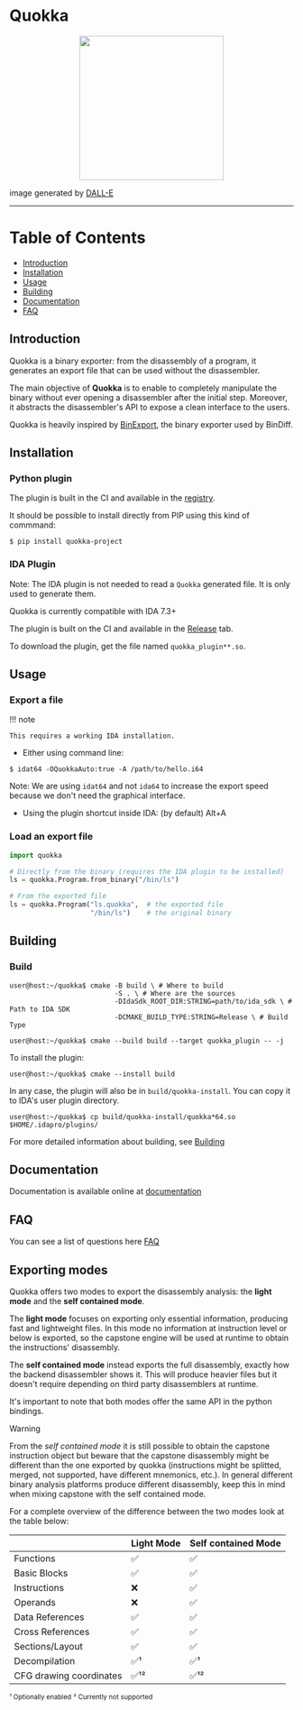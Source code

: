 # Quokka

<p align="center">
	<img src="https://raw.githubusercontent.com/quarkslab/quokka/main/docs/img/logo.png"  width="256" height="256">
</p>

image generated by [DALL-E](https://labs.openai.com/s/3k4LtWP564OYrVCIeoGmefMB)


---

Table of Contents
=================

* [Introduction](#introduction)
* [Installation](#installation)
* [Usage](#usage)
* [Building](#building)
* [Documentation](#documentation)
* [FAQ](#faq)

## Introduction

Quokka is a binary exporter: from the disassembly of a program, it generates
an export file that can be used without the disassembler.

The main objective of **Quokka** is to enable to completely manipulate the
binary without ever opening a disassembler after the initial step. Moreover, it
abstracts the disassembler's API to expose a clean interface to the users.

Quokka is heavily inspired by [BinExport](https://github.com/google/binexport),
the binary exporter used by BinDiff.

## Installation

### Python plugin

The plugin is built in the CI and available in the
[registry](https://github.com/quarkslab/quokka/packages).

It should be possible to install directly from PIP using this kind of commmand:

```commandline
$ pip install quokka-project
```

### IDA Plugin

Note: The IDA plugin is not needed to read a `Quokka` generated file. It is
only used to generate them.

Quokka is currently compatible with IDA 7.3+

The plugin is built on the CI and available in the
[Release](https://github.com/quarkslab/quokka/releases/new) tab.

To download the plugin, get the file named `quokka_plugin**.so`.

## Usage

### Export a file

!!! note

    This requires a working IDA installation.


- Either using command line:
```commandline
$ idat64 -OQuokkaAuto:true -A /path/to/hello.i64
```

Note: We are using `idat64` and not `ida64` to increase the export speed
because we don't need the graphical interface.

- Using the plugin shortcut inside IDA: (by default) Alt+A

### Load an export file

```python
import quokka

# Directly from the binary (requires the IDA plugin to be installed)
ls = quokka.Program.from_binary("/bin/ls")

# From the exported file
ls = quokka.Program("ls.quokka",  # the exported file 
                    "/bin/ls")    # the original binary
```

## Building

### Build

```console
user@host:~/quokka$ cmake -B build \ # Where to build
                          -S . \ # Where are the sources
                          -DIdaSdk_ROOT_DIR:STRING=path/to/ida_sdk \ # Path to IDA SDK 
                          -DCMAKE_BUILD_TYPE:STRING=Release \ # Build Type

user@host:~/quokka$ cmake --build build --target quokka_plugin -- -j
```

To install the plugin:

```console
user@host:~/quokka$ cmake --install build
```

In any case, the plugin will also be in `build/quokka-install`. You can
copy it to IDA's user plugin directory.

```console
user@host:~/quokka$ cp build/quokka-install/quokka*64.so $HOME/.idapro/plugins/
```

For more detailed information about building, see [Building](docs/installation.md#ida-plugin)

## Documentation
Documentation is available online at
[documentation](https://quarkslab.github.io/quokka/)

## FAQ
You can see a list of questions here [FAQ](docs/FAQ.md)

## Exporting modes

Quokka offers two modes to export the disassembly analysis: the **light mode** and the **self contained mode**.

The **light mode** focuses on exporting only essential information, producing fast and lightweight files. In this mode no information at instruction level or below is exported, so the capstone engine will be used at runtime to obtain the instructions' disassembly.

The **self contained mode** instead exports the full disassembly, exactly how the backend disassembler shows it. This will produce heavier files but it doesn't require depending on third party disassemblers at runtime.

It's important to note that both modes offer the same API in the python bindings.

> [!WARNING]
> From the *self contained mode* it is still possible to obtain the capstone instruction object
> but beware that the capstone disassembly might be different than the one exported by quokka
> (instructions might be splitted, merged, not supported, have different mnemonics, etc.).
> In general different binary analysis platforms produce different disassembly, keep this in mind
> when mixing capstone with the self contained mode.

For a complete overview of the difference between the two modes look at the table below:

|  | Light Mode | Self contained Mode |
| -------- | -------- | -------- |
| Functions | ✅ | ✅ |
| Basic Blocks | ✅ | ✅ |
| Instructions | ❌ | ✅ |
| Operands | ❌ | ✅ |
| Data References | ✅ | ✅ |
| Cross References | ✅ | ✅ |
| Sections/Layout | ✅ | ✅ |
| Decompilation | ✅¹ | ✅¹ |
| CFG drawing coordinates | ✅¹² | ✅¹² |

<sup>¹ Optionally enabled</sup>
<sup>² Currently not supported</sup>
